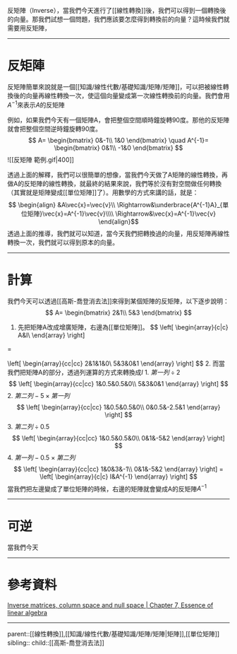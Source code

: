 反矩陣（Inverse），當我們今天進行了[[線性轉換]]後，我們可以得到一個轉換後的向量。那我們試想一個問題，我們應該要怎麼得到轉換前的向量？這時候我們就需要用反矩陣，
- - -
# 反矩陣
反矩陣簡單來說就是一個[[知識/線性代數/基礎知識/矩陣/矩陣]]，可以把被線性轉換後的向量再線性轉換一次，使這個向量變成第一次線性轉換前的向量。我們會用$A^{-1}$來表示$A$的反矩陣

例如，如果我們今天有一個矩陣A，會把整個空間順時鐘旋轉90度。那他的反矩陣就會把整個空間逆時鐘旋轉90度。
$$
A=
\begin{bmatrix}
0&-1\\
1&0
\end{bmatrix}
\quad
A^{-1}=
\begin{bmatrix}
0&1\\
-1&0
\end{bmatrix}
$$
![[反矩陣 範例.gif|400]]

透過上面的解釋，我們可以很簡單的想像，當我們今天做了A矩陣的線性轉換，再做A的反矩陣的線性轉換，就最終的結果來說，我們等於沒有對空間做任何轉換（其實就是矩陣變成[[單位矩陣]]了）。用數學的方式來講的話，就是：
$$
\begin{align}
&A\vec{x}=\vec{v}\\
\Rightarrow&\underbrace{A^{-1}A}_{單位矩陣}\vec{x}=A^{-1}\vec{v}\\\\
\Rightarrow&\vec{x}=A^{-1}\vec{v}
\end{align}$$
透過上面的推導，我們就可以知道，當今天我們把轉換過的向量，用反矩陣再線性轉換一次，我們就可以得到原本的向量。
- - -
# 計算
我們今天可以透過[[高斯-喬登消去法]]來得到某個矩陣的反矩陣，以下逐步說明：
$$
A=
\begin{bmatrix}
2&1\\
5&3
\end{bmatrix}
$$


1. 先把矩陣A改成增廣矩陣，右邊為[[單位矩陣]]。
$$
\left[
\begin{array}{c|c}
A&I\\
\end{array}
\right]

=

\left[
\begin{array}{cc|cc}
2&1&1&0\\
5&3&0&1
\end{array}
\right]
$$
2. 而當我們把矩陣A的部分，透過列運算的方式來轉換成$I$
	1. $第一列\div 2$
	$$
	\left[
	\begin{array}{cc|cc}
	1&0.5&0.5&0\\
	5&3&0&1
	\end{array}
	\right]
	$$
	2. $第二列-5\times 第一列$
	$$
	\left[
	\begin{array}{cc|cc}
	1&0.5&0.5&0\\
	0&0.5&-2.5&1
	\end{array}
	\right]
	$$
	3. $第二列\div 0.5$
	$$
	\left[
	\begin{array}{cc|cc}
	1&0.5&0.5&0\\
	0&1&-5&2
	\end{array}
	\right]
	$$
	4. $第一列-0.5\times 第二列$
	$$
	\left[
	\begin{array}{cc|cc}
	1&0&3&-1\\
	0&1&-5&2
	\end{array}
	\right]
	=
	\left[
	\begin{array}{c|c}
	I&A^{-1}
	\end{array}
	\right]
	$$
當我們把左邊變成了單位矩陣的時候，右邊的矩陣就會變成A的反矩陣$A^{-1}$
- - -
# 可逆
當我們今天


- - -
# 參考資料
[Inverse matrices, column space and null space | Chapter 7, Essence of linear algebra](https://www.youtube.com/watch?v=uQhTuRlWMxw&list=PLZHQObOWTQDPD3MizzM2xVFitgF8hE_ab&index=8)
- - -
parent::[[線性轉換]],[[知識/線性代數/基礎知識/矩陣/矩陣|矩陣]],[[單位矩陣]]
sibling::
child::[[高斯-喬登消去法]]
